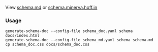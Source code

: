 View [schema.md](schema.md) or [schema.minerva.hoff.in](http://schema.minerva.hoff.in/)

### Usage

```
generate-schema-doc --config-file schema_doc.yaml schema docs/index.html
generate-schema-doc --config-file schema_md.yaml schema schema.md
cp schema_doc.css docs/schema_doc.css
```
